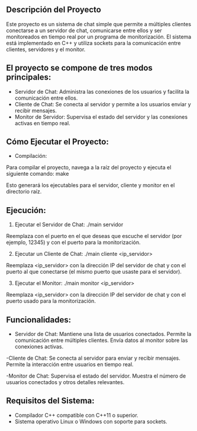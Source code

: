 ## Descripción del Proyecto
Este proyecto es un sistema de chat simple que permite a múltiples clientes conectarse a un servidor de chat, comunicarse entre ellos y ser monitoreados en tiempo real por un programa de monitorización. El sistema está implementado en C++ y utiliza sockets para la comunicación entre clientes, servidores y el monitor.

## El proyecto se compone de tres modos principales:

- Servidor de Chat: Administra las conexiones de los usuarios y facilita la comunicación entre ellos.
- Cliente de Chat: Se conecta al servidor y permite a los usuarios enviar y recibir mensajes.
- Monitor de Servidor: Supervisa el estado del servidor y las conexiones activas en tiempo real.

## Cómo Ejecutar el Proyecto:

- Compilación:

Para compilar el proyecto, navega a la raíz del proyecto y ejecuta el siguiente comando: make

Esto generará los ejecutables para el servidor, cliente y monitor en el directorio raíz.

## Ejecución:
1. Ejecutar el Servidor de Chat: 
            ./main servidor <puerto> <puertoMonitoreo>

Reemplaza <puerto> con el puerto en el que deseas que escuche el servidor (por ejemplo, 12345) y <puertoMonitoreo> con el puerto para la monitorización.

2. Ejecutar un Cliente de Chat:
            ./main cliente <ip_servidor> <puerto>

Reemplaza <ip_servidor> con la dirección IP del servidor de chat y <puerto> con el puerto al que conectarse (el mismo puerto que usaste para el servidor).

3. Ejecutar el Monitor:
            ./main monitor <ip_servidor> <puertoMonitoreo>

Reemplaza <ip_servidor> con la dirección IP del servidor de chat y <puertoMonitoreo> con el puerto usado para la monitorización.

## Funcionalidades:

- Servidor de Chat: Mantiene una lista de usuarios conectados.
                    Permite la comunicación entre múltiples clientes.
                    Envía datos al monitor sobre las conexiones activas.

-Cliente de Chat:   Se conecta al servidor para enviar y recibir mensajes.
                    Permite la interacción entre usuarios en tiempo real.

-Monitor de Chat:   Supervisa el estado del servidor.
                    Muestra el número de usuarios conectados y otros detalles relevantes.

## Requisitos del Sistema:

- Compilador C++ compatible con C++11 o superior.
- Sistema operativo Linux o Windows con soporte para sockets.


